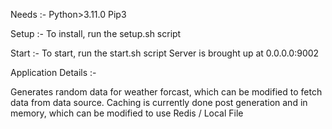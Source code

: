 Needs :-
Python>3.11.0
Pip3

Setup :-
To install, run the setup.sh script

Start :-
To start, run the start.sh script
Server is brought up at 0.0.0.0:9002

Application Details :-

Generates random data for weather forcast, which can be modified to fetch data from data source. Caching is currently done post generation and in memory, which can be modified to use Redis / Local File